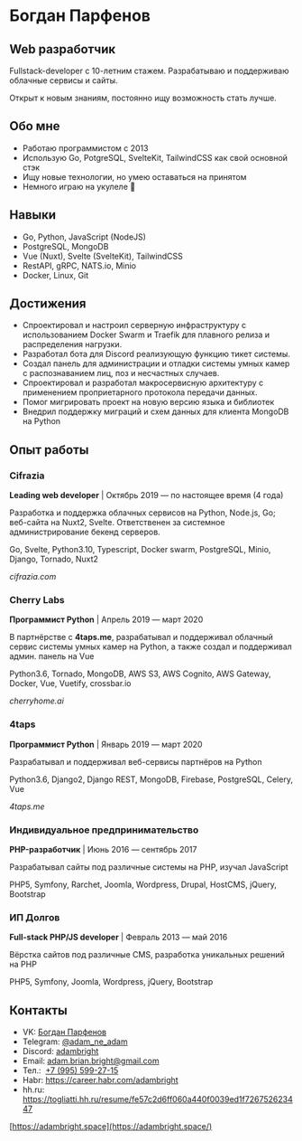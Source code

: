 # Богдан Парфенов

## Web разработчик
  
Fullstack-developer с 10-летним стажем. Разрабатываю и поддерживаю облачные сервисы и сайты.

Открыт к новым знаниям, постоянно ищу возможность стать лучше.

## Обо мне

- Работаю программистом с 2013
- Использую Go, PotgreSQL, SvelteKit, TailwindCSS как свой основной стэк
- Ищу новые технологии, но умею оставаться на принятом
- Немного играю на укулеле 🎸

## Навыки

- Go, Python, JavaScript (NodeJS)
- PostgreSQL, MongoDB
- Vue (Nuxt), Svelte (SvelteKit), TailwindCSS
- RestAPI, gRPC, NATS.io, Minio
- Docker, Linux, Git

## Достижения
  
- Спроектировал и настроил серверную инфраструктуру с использованием Docker Swarm и Traefik для плавного релиза и распределения нагрузки.
- Разработал бота для Discord реализующую функцию тикет системы.
- Создал панель для администрации и отладки системы умных камер с распознаванием лиц, поз и несчастных случаев.
- Спроектировал и разработал макросервисную архитектуру с применением проприетарного протокола передачи данных.
- Помог мигрировать проект на новую версию языка и библиотек
- Внедрил поддержку миграций и схем данных для клиента MongoDB на Python

## Опыт работы

### Cifrazia
**Leading web developer** | Октябрь 2019 — по настоящее время (4 года)

Разработка и поддержка облачных сервисов на Python, Node.js, Go; веб-сайта на Nuxt2, Svelte. Ответственен за системное администрирование бекенд серверов.

Go, Svelte, Python3.10, Typescript, Docker swarm, PostgreSQL, Minio, Django, Tornado, Nuxt2

_cifrazia.com_
### Cherry Labs
**Программист Python** | Апрель 2019 — март 2020

В партнёрстве с **4taps.me**, разрабатывал и поддерживал облачный сервис системы умных камер на Python, а также создал и поддерживал админ. панель на Vue

Python3.6, Tornado, MongoDB, AWS S3, AWS Cognito, AWS Gateway, Docker, Vue, Vuetify, crossbar.io

_cherryhome.ai_

### 4taps
**Программист Python** | Январь 2019 — март 2020

Разрабатывал и поддерживал веб-сервисы партнёров на Python

Python3.6, Django2, Django REST, MongoDB, Firebase, PostgreSQL, Celery, Vue

_4taps.me_

### Индивидуальное предпринимательство
**PHP-разработчик** | Июнь 2016 — сентябрь 2017

Разрабатывал сайты под различные системы на PHP, изучал JavaScript

PHP5, Symfony, Rarchet, Joomla, Wordpress, Drupal, HostCMS, jQuery, Bootstrap

### ИП Долгов 
**Full-stack PHP/JS developer** | Февраль 2013 — май 2016

Вёрстка сайтов под различные CMS, разработка уникальных решений на PHP

PHP5, Symfony, Joomla, Wordpress, jQuery, Bootstrap

## Контакты

- VK: [Богдан Парфенов](https://vk.com/adam_bright)
- Telegram: [@adam_ne_adam](https://t.me/adam_ne_adam)
- Discord: [adambright](https://discordapp.com/users/241129119688032257/)
- Email: [adam.brian.bright@gmail.com](mailto:adam.brian.bright@gmail.com)
- Тел.:  [+7 (995) 599-27-15](tel:+79955992715)
- Habr: https://career.habr.com/adambright
- hh.ru: https://togliatti.hh.ru/resume/fe57c2d6ff060a440f0039ed1f726752623447

[https://adambright.space](https://adambright.space/)
